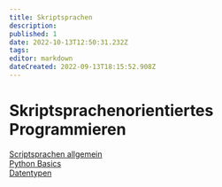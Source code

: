 ```yaml
---
title: Skriptsprachen
description: 
published: 1
date: 2022-10-13T12:50:31.232Z
tags: 
editor: markdown
dateCreated: 2022-09-13T18:15:52.908Z
---
```


# Skriptsprachenorientiertes Programmieren
[Scriptsprachen allgemein](/fom/semester-3/skriptsprachen/scriptsprachen-allgemein)  
[Python Basics](/fom/semester-3/skriptsprachen/python-basics)  
[Datentypen](/fom/semester-3/skriptsprachen/datentypen)  
